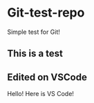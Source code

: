 # Git-test-repo
Simple test for Git!

## This is a test

## Edited on VSCode

Hello! Here is VS Code! 
